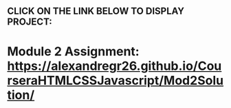 ## CLICK ON THE LINK BELOW TO DISPLAY PROJECT:

# Module 2 Assignment: https://alexandregr26.github.io/CourseraHTMLCSSJavascript/Mod2Solution/ 
